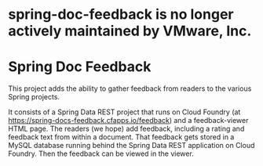 # spring-doc-feedback is no longer actively maintained by VMware, Inc.

# Spring Doc Feedback

This project adds the ability to gather feedback from readers to the various Spring projects.

It consists of a Spring Data REST project that runs on Cloud Foundry (at https://spring-docs-feedback.cfapps.io/feedback) and a feedback-viewer HTML page. The readers (we hope) add feedback, including a rating and feedback text from within a document. That feedback gets stored in a MySQL database running behind the Spring Data REST application on Cloud Foundry. Then the feedback can be viewed in the viewer.
